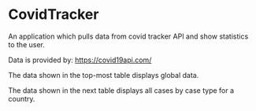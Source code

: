 # CovidTracker
An application which pulls data from covid tracker API and show statistics to the user.

Data is provided by: https://covid19api.com/

The data shown in the top-most table displays global data. 

The data shown in the next table displays all cases by case type for a country. 
